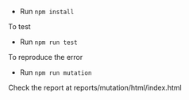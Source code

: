 * Run `npm install`

To test
* Run `npm run test`

To reproduce the error
* Run `npm run mutation`

Check the report at reports/mutation/html/index.html